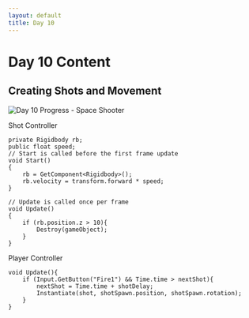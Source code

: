 ```yaml
---
layout: default
title: Day 10
---
```


# Day 10 Content

## Creating Shots and Movement

![Day 10 Progress - Space Shooter](/30days-unity2d/images/Day10_1.gif)

Shot Controller

```
private Rigidbody rb;
public float speed;
// Start is called before the first frame update
void Start()
{
    rb = GetComponent<Rigidbody>();
    rb.velocity = transform.forward * speed;
}

// Update is called once per frame
void Update()
{
    if (rb.position.z > 10){
        Destroy(gameObject);
    }
}
```

Player Controller

```
void Update(){
    if (Input.GetButton("Fire1") && Time.time > nextShot){
        nextShot = Time.time + shotDelay;
        Instantiate(shot, shotSpawn.position, shotSpawn.rotation);
    }
}
```
